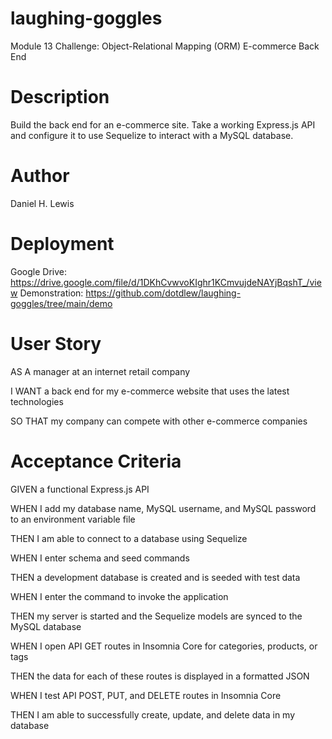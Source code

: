 # laughing-goggles
Module 13 Challenge: Object-Relational Mapping (ORM) E-commerce Back End

# Description
Build the back end for an e-commerce site. Take a working Express.js API and configure it to use Sequelize to interact with a MySQL database.

# Author
Daniel H. Lewis
# Deployment
Google Drive: https://drive.google.com/file/d/1DKhCvwvoKIghr1KCmvujdeNAYjBqshT_/view
Demonstration: https://github.com/dotdlew/laughing-goggles/tree/main/demo

# User Story
AS A manager at an internet retail company

I WANT a back end for my e-commerce website that uses the latest technologies

SO THAT my company can compete with other e-commerce companies

# Acceptance Criteria
GIVEN a functional Express.js API

WHEN I add my database name, MySQL username, and MySQL password to an environment variable file

THEN I am able to connect to a database using Sequelize

WHEN I enter schema and seed commands

THEN a development database is created and is seeded with test data

WHEN I enter the command to invoke the application

THEN my server is started and the Sequelize models are synced to the MySQL database

WHEN I open API GET routes in Insomnia Core for categories, products, or tags

THEN the data for each of these routes is displayed in a formatted JSON

WHEN I test API POST, PUT, and DELETE routes in Insomnia Core

THEN I am able to successfully create, update, and delete data in my database